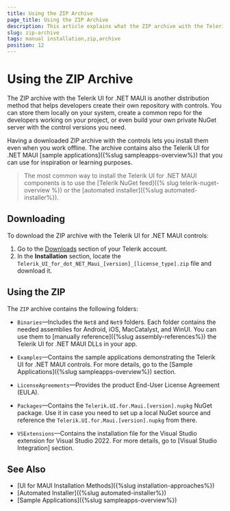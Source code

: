 ```yaml
---
title: Using the ZIP Archive
page_title: Using the ZIP Archive
description: This article explains what the ZIP archive with the Telerik UI for .NET MAUI components includes, and how to get it.
slug: zip-archive
tags: manual installation,zip,archive
position: 12
---
```


# Using the ZIP Archive

The ZIP archive with the Telerik UI for .NET MAUI is another distribution method that helps developers create their own repository with controls. You can store them locally on your system, create a common repo for the developers working on your project, or even build your own private NuGet server with the control versions you need.

Having a downloaded ZIP archive with the controls lets you install them even when you work offline. The archive contains also the Telerik UI for .NET MAUI [sample applications]({%slug sampleapps-overview%}) that you can use for inspiration or learning purposes.

> The most common way to install the Telerik UI for .NET MAUI components is to use the [Telerik NuGet feed]({% slug telerik-nuget-overview %}) or the [automated installer]({%slug automated-installer%}).

## Downloading

To download the ZIP archive with the Telerik UI for .NET MAUI controls:

1. Go to the [Downloads](https://www.telerik.com/account/downloads/product-download?product=MAUI) section of your Telerik account.
1. In the **Installation** section, locate the `Telerik_UI_for_dot_NET_Maui_[version]_[license_type].zip` file and download it.

## Using the ZIP

The `ZIP` archive contains the following folders:

* `Binaries`&mdash;Includes the `Net8` and `Net9` folders. Each folder contains the needed assemblies for Android, iOS, MacCatalyst, and WinUI. You can use them to [manually reference]({%slug assembly-references%}) the Telerik UI for .NET MAUI DLLs in your app.

* `Examples`&mdash;Contains the sample applications demonstrating the Telerik UI for .NET MAUI controls. For more details, go to the [Sample Applications]({%slug sampleapps-overview%}) section.

* `LicenseAgreements`&mdash;Provides the product End-User License Agreement (EULA).

* `Packages`&mdash;Contains the `Telerik.UI.for.Maui.[version].nupkg` NuGet package. Use it in case you need to set up a local NuGet source and reference the `Telerik.UI.for.Maui.[version].nupkg` from there.

* `VSExtensions`&mdash;Contains the installation file for the Visual Studio extension for Visual Studio 2022. For more details, go to [Visual Studio Integration] section.

## See Also

- [UI for MAUI Installation Methods]({%slug installation-approaches%})
- [Automated Installer]({%slug automated-installer%})
- [Sample Applications]({%slug sampleapps-overview%})
